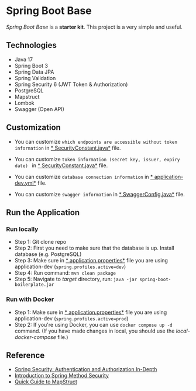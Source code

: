 # Spring Boot Base

*Spring Boot Base* is a **starter kit**. This project is a very simple and useful.

## Technologies

- Java 17
- Spring Boot 3
- Spring Data JPA
- Spring Validation
- Spring Security 6 (JWT Token & Authorization)
- PostgreSQL
- Mapstruct
- Lombok
- Swagger (Open API)

## Customization

- You can customize ```which endpoints are accessible without token information``` in [*
  SecurityConstant.java*](https://github.com/lammn224/Spring-Boot-Base/blob/master/src/main/java/com/lammai/SpringBootBase/constant/SecurityConstant.java)
  file.

- You can customize ```token information (secret key, issuer, expiry date) ``` in [*
  SecurityConstant.java*](https://github.com/lammn224/Spring-Boot-Base/blob/master/src/main/java/com/lammai/SpringBootBase/constant/SecurityConstant.java)
  file.
- You can customize ```database connection information``` in [*
  application-dev.yml*](https://github.com/lammn224/Spring-Boot-Base/blob/master/src/main/resources/application-dev.yml)
  file.
- You can customize ```swagger information``` in [*
  SwaggerConfig.java*](https://github.com/lammn224/Spring-Boot-Base/blob/master/src/main/java/com/lammai/SpringBootBase/config/SwaggerConfig.java)
  file.

## Run the Application

### Run locally

- Step 1: Git clone repo
- Step 2: First you need to make sure that the database is up. Install database (e.g. PostgreSQL)
- Step 3: Make sure in [*
  application.properties*](https://github.com/lammn224/Spring-Boot-Base/blob/master/src/main/resources/application.properties)
  file you are using application-dev (```spring.profiles.active=dev```)
- Step 4: Run command: ```mvn clean package```
- Step 5: Navigate to *target* directory, run: ``` java -jar spring-boot-boilerplate.jar ```

### Run with Docker

- Step 1: Make sure in [*
  application.properties*](https://github.com/lammn224/Spring-Boot-Base/blob/master/src/main/resources/application.properties)
  file you are using application-dev (```spring.profiles.active=prod```)
- Step 2: If you're using Docker, you can use ```docker compose up -d``` command. (If you have made changes in local,
  you should use the *local-docker-compose* file.)

## Reference

- [Spring Security: Authentication and Authorization In-Depth]
- [Introduction to Spring Method Security]
- [Quick Guide to MapStruct]

[Spring Security: Authentication and Authorization In-Depth]: <https://www.marcobehler.com/guides/spring-security#_authentication_with_spring_security>

[Introduction to Spring Method Security]: <https://www.baeldung.com/spring-security-method-security>

[Quick Guide to MapStruct]: <https://www.baeldung.com/mapstruct>
